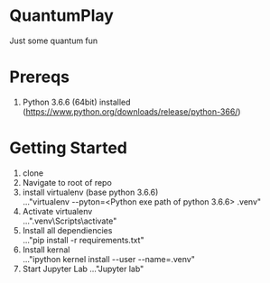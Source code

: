 # QuantumPlay
Just some quantum fun

# Prereqs
1. Python 3.6.6 (64bit) installed (https://www.python.org/downloads/release/python-366/)

# Getting Started
1. clone  
2. Navigate to root of repo
3. install virtualenv (base python 3.6.6)  
..."virtualenv --pyton=<Python exe path of python 3.6.6> .venv"  
4. Activate virtualenv  
...".venv\Scripts\activate"
5. Install all dependiencies  
..."pip install -r requirements.txt"  
6. Install kernal  
..."ipython kernel install --user --name=.venv"
7. Start Jupyter Lab
..."Jupyter lab"


